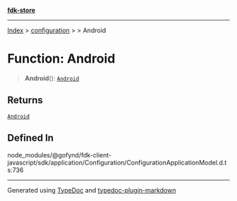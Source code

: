 [**fdk-store**](../../../README.md)
***

[Index](../../../API.md) > [configuration](../../README.md) > [<internal>](../README.md) > Android

# Function: Android

> **Android**(): [`Android`](../type-aliases/type-alias.Android.md)

## Returns

[`Android`](../type-aliases/type-alias.Android.md)

## Defined In

node\_modules/@gofynd/fdk-client-javascript/sdk/application/Configuration/ConfigurationApplicationModel.d.ts:736

***
Generated using [TypeDoc](https://typedoc.org/) and [typedoc-plugin-markdown](https://www.npmjs.com/package/typedoc-plugin-markdown)
